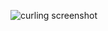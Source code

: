![curling screenshot](https://user-images.githubusercontent.com/90797071/155759248-23eaf613-de04-42b1-af33-eedfc855c8c7.PNG)
